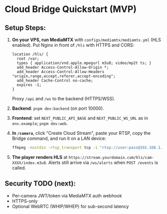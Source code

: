 # Cloud Bridge Quickstart (MVP)

## Setup Steps:

1) **On your VPS, run MediaMTX** with `configs/mediamtx/mediamtx.yml` (HLS enabled). Put Nginx in front of `/hls` with HTTPS and CORS:
   ```nginx
   location /hls/ {
     root /var;
     types { application/vnd.apple.mpegurl m3u8; video/mp2t ts; }
     add_header Access-Control-Allow-Origin *;
     add_header Access-Control-Allow-Headers "origin,range,accept,referer,accept-encoding";
     add_header Cache-Control no-cache;
     expires -1;
   }
   ```
   Proxy `/api` and `/ws` to the backend (HTTPS/WSS).

2) **Backend**: `pnpm dev:backend` (on port 10000).

3) **Frontend**: set `NEXT_PUBLIC_API_BASE` and `NEXT_PUBLIC_WS_URL` as in `env.example`; `pnpm dev:web`.

4) **In `/camera`**, click "Create Cloud Stream", paste your RTSP, copy the Bridge command, and run it on a LAN device:
   ```bash
   ffmpeg -nostdin -rtsp_transport tcp -i "rtsp://user:pass@192.168.1.20:554/Streaming/Channels/101" -c:v copy -c:a aac -f rtsp rtsp://stream.yourdomain.com:8554/cam-XXXX
   ```

5) **The player renders HLS** at `https://stream.yourdomain.com/hls/cam-XXXX/index.m3u8`. Alerts still arrive via `/ws/alerts` when `POST /events` is called.

## Security TODO (next):
- Per-camera JWT/token via MediaMTX auth webhook
- HTTPS-only
- Optional WebRTC (WHIP/WHEP) for sub-second latency 